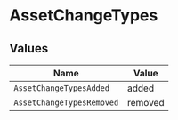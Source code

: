# AssetChangeTypes


## Values

| Name                      | Value                     |
| ------------------------- | ------------------------- |
| `AssetChangeTypesAdded`   | added                     |
| `AssetChangeTypesRemoved` | removed                   |